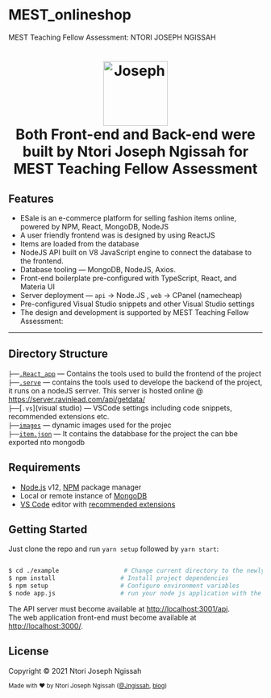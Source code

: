 # MEST_onlineshop
MEST Teaching Fellow Assessment: NTORI JOSEPH NGISSAH

<h1 align="center">
  <img src="https://joseph.ravinlead.com/static/media/photo_2021-08-11_04-25-100.e0d6c6ab.png" width="128" height="128" alt="Joseph" /><br>
  Both Front-end and Back-end were built by Ntori Joseph Ngissah for MEST Teaching Fellow Assessment
  <br>
 
  
</h1>

## Features

- ESale is an e-commerce platform for selling fashion items online, powered by NPM, React, MongoDB, NodeJS
- A user friendly frontend was is designed by using ReactJS
- Items are loaded from the database 
- NodeJS API built on V8 JavaScript engine to connect the database to the frontend. 
- Database tooling — MongoDB, NodeJS, Axios.
- Front-end boilerplate pre-configured with TypeScript, React, and Materia UI
- Server deployment — `api` → Node.JS ,  `web` → CPanel (namecheap)
- Pre-configured Visual Studio snippets and other Visual Studio settings
- The design and development is supported by MEST Teaching Fellow Assessment:

 
---

## Directory Structure

`├──`[`.React_app`](React) — Contains the tools used to build the frontend of the project<br>
`├──`[`.serve`](nodeJS) — contains the tools used to develope the backend of the project, it runs on a nodeJS serrver. This server is hosted online @  https://server.ravinlead.com/api/getdata/<br>
`├──`[`.vs`](visual studio) — VSCode settings including code snippets, recommended extensions etc.<br>
`├──`[`images`](images) — dynamic images used for the projec<br>
`├──`[`item.json`](item.json) — It contains the databbase for the project the can bbe exported nto mongodb<br>

## Requirements

- [Node.js](https://nodejs.org/) v12, [NPM](https://npmjs.com/) package manager
- Local or remote instance of [MongoDB](https://www.monogodb.com)
- [VS Code](https://code.visualstudio.com/) editor with [recommended extensions](.vscode/extensions.json)

## Getting Started

Just clone the repo and run `yarn setup` followed by `yarn start`:

```bash

$ cd ./example                  # Change current directory to the newly created one
$ npm install                  # Install project dependencies
$ npm setup                    # Configure environment variables
$ node app.js                  # run your node js application with the name app.js

```

The API server must become available at [http://localhost:3001/api](http://localhost:3001/api).<br>
The web application front-end must become available at [http://localhost:3000/](http://localhost:3000/).



## License

Copyright © 2021  Ntori Joseph Ngissah
<!--found in the-->
<!--[LICENSE](https://github.com/kriasoft/relay-starter-kit/blob/main/LICENSE) file.-->

<!------->

<sup>Made with ♥ by Ntori Joseph Ngissah ([@Jngissah](https://twitter.com/jngissah), [blog](https://joseph.ravinlead.com))
</sup>
